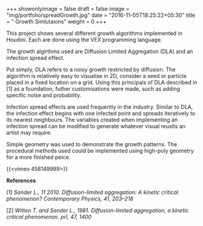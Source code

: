 +++
showonlyimage = false
draft = false
image = "img/portfolio/spreadGrowth.jpg"
date = "2016-11-05T18:25:22+05:30"
title = " Growth Simlutaions"
weight = 0
+++

This project shows several different growth algorithms implemented in Houdini. Each are done using the VEX programming language. <!--more-->  

The growth algirthms used are Diffusion Limited Aggregation (DLA) and an infection spread effect. 

Put simply, DLA refers to a noisy growth restricted by diffusion.
The algorithm is relatively easy to visualise in 2D, consider a seed or particle placed in a fixed location on a grid. Using this principals of DLA described in [1] as a foundation, futher customisations were made, such as adding specific noise and probability.

Infection spread effects are used frequently in the industry. Similar to DLA, the infection effect begins with one infected point and spreads iteratively to its nearest
neighbours. The variables created when implementing an infection spread can be modified to generate whatever visual reuslts an artist may require.

Simple geometry was used to demonstrate the growth patterns. The procedural methods used could be implemented using high-poly geometry for a more finished peice. 


{{<vimeo 458149989>}}   <br/>  

**References**

[1] *Sander L., 11 2010. Diffusion-limited aggregation: A kinetic critical
phenomenon? Contemporary Physics, 41, 203–218*

[2] *Witten T. and Sander L., 1981. Diffusion-limited aggregation, a
kinetic critical phenomenon. prl, 47, 1400*